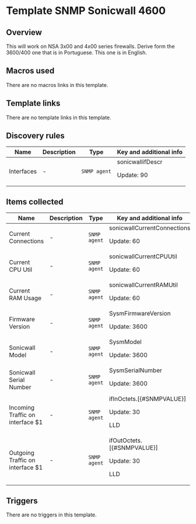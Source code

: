 # Template SNMP Sonicwall 4600

## Overview

This will work on NSA 3x00 and 4x00 series firewalls. Derive form the 3600/400 one that is in Portuguese. This one is in English.



## Macros used

There are no macros links in this template.

## Template links

There are no template links in this template.

## Discovery rules

|Name|Description|Type|Key and additional info|
|----|-----------|----|----|
|Interfaces |<p>-</p>|`SNMP agent`|sonicwallifDescr<p>Update: 90</p>|
## Items collected

|Name|Description|Type|Key and additional info|
|----|-----------|----|----|
|Current Connections|<p>-</p>|`SNMP agent`|sonicwallCurrentConnections<p>Update: 60</p>|
|Current CPU Util|<p>-</p>|`SNMP agent`|sonicwallCurrentCPUUtil<p>Update: 60</p>|
|Current RAM Usage|<p>-</p>|`SNMP agent`|sonicwallCurrentRAMUtil<p>Update: 60</p>|
|Firmware Version|<p>-</p>|`SNMP agent`|SysmFirmwareVersion<p>Update: 3600</p>|
|Sonicwall Model|<p>-</p>|`SNMP agent`|SysmModel<p>Update: 3600</p>|
|Sonicwall Serial Number|<p>-</p>|`SNMP agent`|SysmSerialNumber<p>Update: 3600</p>|
|Incoming Traffic on interface $1|<p>-</p>|`SNMP agent`|ifInOctets.[{#SNMPVALUE}]<p>Update: 30</p><p>LLD</p>|
|Outgoing Traffic on interface $1|<p>-</p>|`SNMP agent`|ifOutOctets.[{#SNMPVALUE}]<p>Update: 30</p><p>LLD</p>|
## Triggers

There are no triggers in this template.

